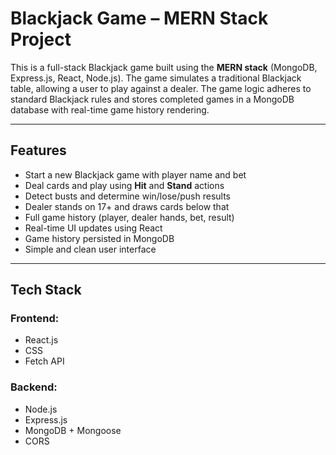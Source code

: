 #  Blackjack Game – MERN Stack Project

This is a full-stack Blackjack game built using the **MERN stack** (MongoDB, Express.js, React, Node.js). The game simulates a traditional Blackjack table, allowing a user to play against a dealer. The game logic adheres to standard Blackjack rules and stores completed games in a MongoDB database with real-time game history rendering.

---

##  Features

- Start a new Blackjack game with player name and bet
-  Deal cards and play using **Hit** and **Stand** actions
-  Detect busts and determine win/lose/push results
-  Dealer stands on 17+ and draws cards below that
-  Full game history (player, dealer hands, bet, result)
-  Real-time UI updates using React
-  Game history persisted in MongoDB
-  Simple and clean user interface

---

##  Tech Stack

### Frontend:
- React.js
- CSS
- Fetch API

### Backend:
- Node.js
- Express.js
- MongoDB + Mongoose
- CORS





